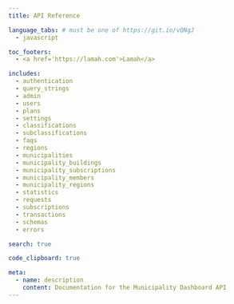```yaml
---
title: API Reference

language_tabs: # must be one of https://git.io/vQNgJ
  - javascript

toc_footers:
  - <a href='https://lamah.com'>Lamah</a>

includes:
  - authentication
  - query_strings
  - admin
  - users
  - plans
  - settings
  - classifications
  - subclassifications
  - faqs
  - regions
  - municipalities
  - municipality_buildings
  - municipality_subscriptions
  - municipality_members
  - municipality_regions
  - statistics
  - requests
  - subscriptions
  - transactions
  - schemas
  - errors

search: true

code_clipboard: true

meta:
  - name: description
    content: Documentation for the Municipality Dashboard API
---
```

